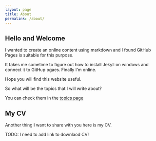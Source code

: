 ```yaml
---
layout: page
title: About
permalink: /about/
---
```


## Hello and Welcome 

I wanted to create an online content using markdown and I found GitHub Pages is suitable for this purpose. 

It takes me sometime to figure out how to install Jekyll on windows and connect it to GitHup pgaes. Finally I'm online. 

Hope you will find this website useful.

So what will be the topics that I will write about?

You can check them in the [topics page](/topics)
  

## My CV 

Another thing I want to share with you here is my CV. 

TODO: I need to add link to downlaod CV!